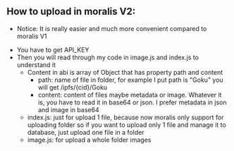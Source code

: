 ## How to upload in moralis V2:

- Notice: It is really easier and much more convenient compared to moralis V1

* You have to get API_KEY
* Then you will read through my code in image.js and index.js to understand it
  - Content in abi is array of Object that has property path and content
    - path: name of file in folder, for example I put path is "Goku" you will get /ipfs/{cid}/Goku
    - content: content of files maybe metadata or image. Whatever it is, you have to read it in base64 or json. I prefer metadata in json and image in base64
  - index.js: just for upload 1 file, because now moralis only support for uploading folder so if you want to upload only 1 file
    and manage it to database, just upload one file in a folder
  - image.js: for upload a whole folder images
